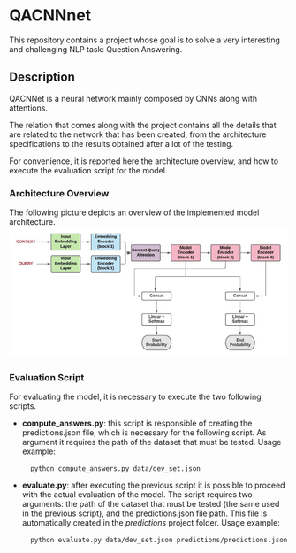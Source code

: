 # QACNNnet
This repository contains a project whose goal is to solve a very interesting and challenging NLP task: Question Answering.


## Description
QACNNet is a neural network mainly composed by CNNs along with attentions.

The relation that comes along with the project contains all the details that are related to the network that has been created, from the architecture specifications to the results obtained after a lot of the testing.

For convenience, it is reported here the architecture overview, and how to execute the evaluation script for the model.

### Architecture Overview
The following picture depicts an overview of the implemented model architecture.
![Alt text](QACNNet_Architecture.jpg?raw=true "QACNNet")


### Evaluation Script
For evaluating the model, it is necessary to execute the two following scripts.

* **compute_answers.py**: this script is responsible of creating the predictions.json file, which is necessary for the following script. As argument it requires the path of the dataset that must be tested. Usage example:

        python compute_answers.py data/dev_set.json
* **evaluate.py**: after executing the previous script it is possible to proceed with the actual evaluation of the model. The script requires two arguments: the path of the dataset that must be tested (the same used in the previous script), and the predictions.json file path. This file is automatically created in the *predictions* project folder. Usage example:

        python evaluate.py data/dev_set.json predictions/predictions.json
     
 


